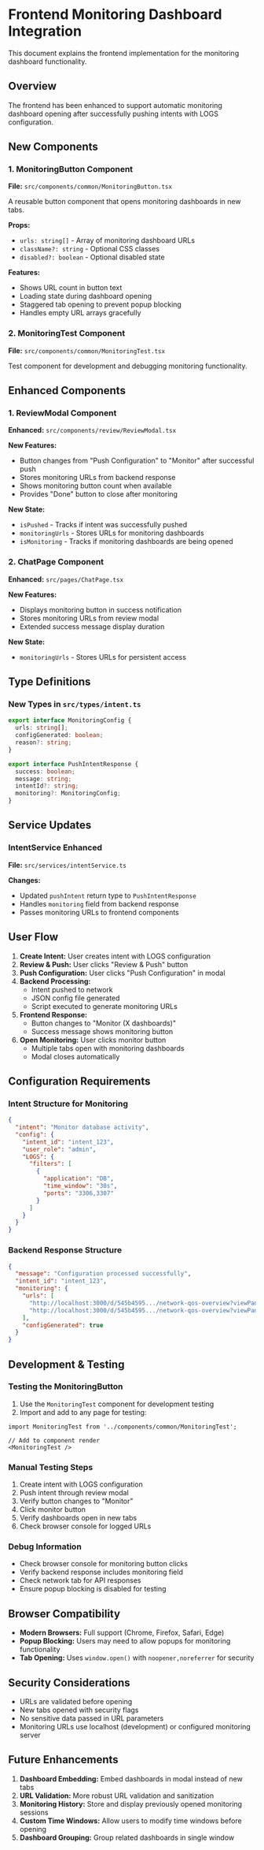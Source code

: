 # Frontend Monitoring Dashboard Integration

This document explains the frontend implementation for the monitoring dashboard functionality.

## Overview

The frontend has been enhanced to support automatic monitoring dashboard opening after successfully pushing intents with LOGS configuration.

## New Components

### 1. MonitoringButton Component
**File:** `src/components/common/MonitoringButton.tsx`

A reusable button component that opens monitoring dashboards in new tabs.

**Props:**
- `urls: string[]` - Array of monitoring dashboard URLs
- `className?: string` - Optional CSS classes
- `disabled?: boolean` - Optional disabled state

**Features:**
- Shows URL count in button text
- Loading state during dashboard opening
- Staggered tab opening to prevent popup blocking
- Handles empty URL arrays gracefully

### 2. MonitoringTest Component
**File:** `src/components/common/MonitoringTest.tsx`

Test component for development and debugging monitoring functionality.

## Enhanced Components

### 1. ReviewModal Component
**Enhanced:** `src/components/review/ReviewModal.tsx`

**New Features:**
- Button changes from "Push Configuration" to "Monitor" after successful push
- Stores monitoring URLs from backend response
- Shows monitoring button count when available
- Provides "Done" button to close after monitoring

**New State:**
- `isPushed` - Tracks if intent was successfully pushed
- `monitoringUrls` - Stores URLs for monitoring dashboards
- `isMonitoring` - Tracks if monitoring dashboards are being opened

### 2. ChatPage Component
**Enhanced:** `src/pages/ChatPage.tsx`

**New Features:**
- Displays monitoring button in success notification
- Stores monitoring URLs from review modal
- Extended success message display duration

**New State:**
- `monitoringUrls` - Stores URLs for persistent access

## Type Definitions

### New Types in `src/types/intent.ts`

```typescript
export interface MonitoringConfig {
  urls: string[];
  configGenerated: boolean;
  reason?: string;
}

export interface PushIntentResponse {
  success: boolean;
  message: string;
  intentId?: string;
  monitoring?: MonitoringConfig;
}
```

## Service Updates

### IntentService Enhanced
**File:** `src/services/intentService.ts`

**Changes:**
- Updated `pushIntent` return type to `PushIntentResponse`
- Handles `monitoring` field from backend response
- Passes monitoring URLs to frontend components

## User Flow

1. **Create Intent:** User creates intent with LOGS configuration
2. **Review & Push:** User clicks "Review & Push" button
3. **Push Configuration:** User clicks "Push Configuration" in modal
4. **Backend Processing:** 
   - Intent pushed to network
   - JSON config file generated
   - Script executed to generate monitoring URLs
5. **Frontend Response:**
   - Button changes to "Monitor (X dashboards)"
   - Success message shows monitoring button
6. **Open Monitoring:** User clicks monitor button
   - Multiple tabs open with monitoring dashboards
   - Modal closes automatically

## Configuration Requirements

### Intent Structure for Monitoring

```json
{
  "intent": "Monitor database activity",
  "config": {
    "intent_id": "intent_123",
    "user_role": "admin",
    "LOGS": {
      "filters": [
        {
          "application": "DB",
          "time_window": "30s",
          "ports": "3306,3307"
        }
      ]
    }
  }
}
```

### Backend Response Structure

```json
{
  "message": "Configuration processed successfully",
  "intent_id": "intent_123",
  "monitoring": {
    "urls": [
      "http://localhost:3000/d/545b4595.../network-qos-overview?viewPanel=17&from=now-30s&to=now",
      "http://localhost:3000/d/545b4595.../network-qos-overview?viewPanel=18&from=now-30s&to=now"
    ],
    "configGenerated": true
  }
}
```

## Development & Testing

### Testing the MonitoringButton

1. Use the `MonitoringTest` component for development testing
2. Import and add to any page for testing:

```tsx
import MonitoringTest from '../components/common/MonitoringTest';

// Add to component render
<MonitoringTest />
```

### Manual Testing Steps

1. Create intent with LOGS configuration
2. Push intent through review modal
3. Verify button changes to "Monitor"
4. Click monitor button
5. Verify dashboards open in new tabs
6. Check browser console for logged URLs

### Debug Information

- Check browser console for monitoring button clicks
- Verify backend response includes monitoring field
- Check network tab for API responses
- Ensure popup blocking is disabled for testing

## Browser Compatibility

- **Modern Browsers:** Full support (Chrome, Firefox, Safari, Edge)
- **Popup Blocking:** Users may need to allow popups for monitoring functionality
- **Tab Opening:** Uses `window.open()` with `noopener,noreferrer` for security

## Security Considerations

- URLs are validated before opening
- New tabs opened with security flags
- No sensitive data passed in URL parameters
- Monitoring URLs use localhost (development) or configured monitoring server

## Future Enhancements

1. **Dashboard Embedding:** Embed dashboards in modal instead of new tabs
2. **URL Validation:** More robust URL validation and sanitization
3. **Monitoring History:** Store and display previously opened monitoring sessions
4. **Custom Time Windows:** Allow users to modify time windows before opening
5. **Dashboard Grouping:** Group related dashboards in single window

